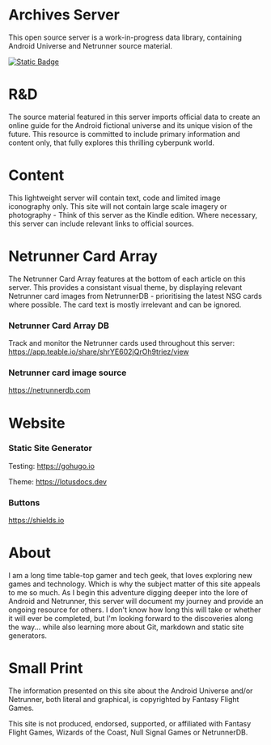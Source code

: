 # Archives Server

This open source server is a work-in-progress data library, containing Android Universe and Netrunner source material.

[![Static Badge](https://img.shields.io/badge/Archives_Server-ALPHA-teal?style=flat)](https://archivesserver.github.io)

# R&D

The source material featured in this server imports official data to create an online guide for the Android fictional universe and its unique vision of the future. This resource is committed to include primary information and content only, that fully explores this thrilling cyberpunk world.

# Content

This lightweight server will contain text, code and limited image iconography only. This site will not contain large scale imagery or photography - Think of this server as the Kindle edition. Where necessary, this server can include relevant links to official sources.

# Netrunner Card Array

The Netrunner Card Array features at the bottom of each article on this server. This provides a consistant visual theme, by displaying relevant Netrunner card images from NetrunnerDB - prioritising the latest NSG cards where possible. The card text is mostly irrelevant and can be ignored.

### Netrunner Card Array DB
Track and monitor the Netrunner cards used throughout this server: https://app.teable.io/share/shrYE602jQrOh9triez/view

### Netrunner card image source
https://netrunnerdb.com

# Website

### Static Site Generator
Testing: https://gohugo.io

Theme: https://lotusdocs.dev

### Buttons
https://shields.io

# About

I am a long time table-top gamer and tech geek, that loves exploring new games and technology. Which is why the subject matter of this site appeals to me so much. As I begin this adventure digging deeper into the lore of Android and Netrunner, this server will document my journey and provide an ongoing resource for others. I don't know how long this will take or whether it will ever be completed, but I'm looking forward to the discoveries along the way... while also learning more about Git, markdown and static site generators.

# Small Print

The information presented on this site about the Android Universe and/or Netrunner, both literal and graphical, is copyrighted by Fantasy Flight Games.

This site is not produced, endorsed, supported, or affiliated with Fantasy Flight Games, Wizards of the Coast, Null Signal Games or NetrunnerDB.


